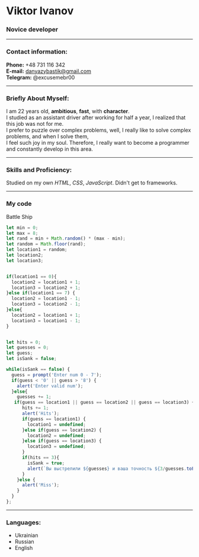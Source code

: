 # Viktor Ivanov
### Novice developer

---

### Contact information:

**Phone:** +48 731 116 342<br>
**E-mail:** danyazybastik@gmail.com<br>
**Telegram:** @excusemebr00<br>

---

### Briefly About Myself:

I am 22 years old, **ambitious**, **fast**, with **character**. <br>
I studied as an assistant driver after working for half a year, I realized that this job was not for me.<br>
I prefer to puzzle over complex problems, well, I really like to solve complex problems, and when I solve them, <br> I feel such joy in my soul. Therefore, I really want to become a programmer and constantly develop in this area. <br>

---

### Skills and Proficiency:

Studied on my own *HTML*, *CSS*, *JavaScript*. Didn't get to frameworks.

---

### My code

 Battle Ship
```javascript
let min = 0;
let max = 8;
let rand = min + Math.random() * (max - min);
let random = Math.floor(rand);
let location1 = random;
let location2;
let location3;


if(location1 == 0){
  location2 = location1 + 1;
  location3 = location2 + 1;
}else if(location1 == 7) {
  location2 = location1 - 1;
  location3 = location2 - 1;
}else{
  location2 = location1 + 1;
  location3 = location1 - 1;
}


let hits = 0;
let guesses = 0;
let guess;
let isSank = false;

while(isSank == false) {
  guess = prompt('Enter num 0 - 7');
  if(guess < '0' || guess > '8') {
    alert('Enter valid num');
  }else{
    guesses += 1;
   if(guess == location1 || guess == location2 || guess == location3) {
      hits += 1;
      alert('Hits');
      if(guess == location1) {
        location1 = undefined;
      }else if(guess == location2) {
        location2 = undefined;
      }else if(guess == location3) {
        location3 = undefined;
      }
      if(hits == 3){
        isSank = true;
        alert(`Вы выстрелили ${guesses} и ваша точность ${3/guesses.toFixed(2)}`);
      }
    }else {
      alert('Miss');
    }
  }
};
```

---

### Languages:

- Ukrainian
- Russian
- English